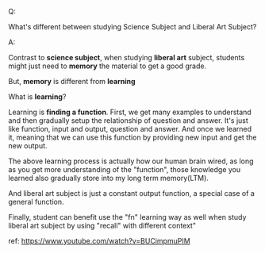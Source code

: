 Q:

What's different between studying Science Subject and Liberal Art Subject?

A:

Contrast to **science subject**, when studying **liberal art** subject, students might just need to **memory** the material to get a good grade.

But, **memory** is different from **learning**

What is **learning**?

Learning is **finding a function**. First, we get many examples to understand and then gradually setup the relationship of question and answer. It's just like function, input and output, question and answer. And once we learned it, meaning that we can use this function by providing new input and get the new output.

The above learning process is actually how our human brain wired, as long as you get more understanding of the "function", those knowledge you learned also gradually store into my long term memory(LTM).

And liberal art subject is just a constant output function, a special case of a general function.

Finally, student can benefit use the "fn" learning way as well when study liberal art subject by using "recall" with different context"

ref: https://www.youtube.com/watch?v=BUCimpmuPIM
